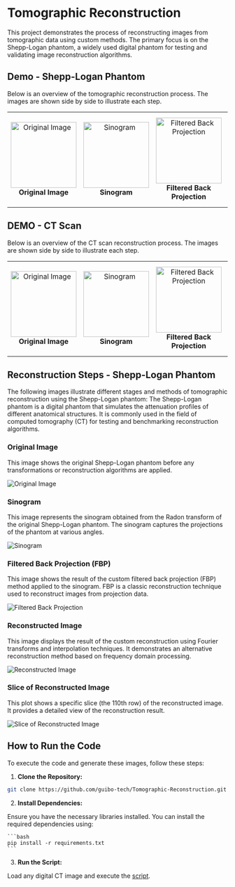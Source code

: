 # Tomographic Reconstruction

This project demonstrates the process of reconstructing images from tomographic data using custom methods. The primary focus is on the Shepp-Logan phantom, a widely used digital phantom for testing and validating image reconstruction algorithms.

## Demo - Shepp-Logan Phantom

Below is an overview of the tomographic reconstruction process. The images are shown side by side to illustrate each step.

<table>
  <tr>
    <td align="center">
      <img src="assets/shepp_logan_phantom/original.png" alt="Original Image" width="150"/><br>
      <b>Original Image</b>
    </td>
    <td align="center">
      <img src="assets/shepp_logan_phantom/sinogram.png" alt="Sinogram" width="150"/><br>
      <b>Sinogram</b>
    </td>
    <td align="center">
      <img src="assets/shepp_logan_phantom/filtered_back_projection.png" alt="Filtered Back Projection" width="150"/><br>
      <b>Filtered Back Projection</b>
    </td>
    <td align="center">
      <img src="assets/shepp_logan_phantom/reconstructed_image.png" alt="Reconstructed Image" width="150"/><br>
      <b>Reconstructed Image</b>
    </td>
    <td align="center">
      <img src="assets/shepp_logan_phantom/slice_of_reconstructed_image.png" alt="Slice of Reconstructed Image" width="150"/><br>
      <b>Slice of Reconstructed Image</b>
    </td>
  </tr>
</table>

## DEMO - CT Scan

Below is an overview of the CT scan reconstruction process. The images are shown side by side to illustrate each step.

<table>
  <tr>
    <td align="center">
      <img src="assets/ct_scan/original.png" alt="Original Image" width="150"/><br>
      <b>Original Image</b>
    </td>
    <td align="center">
      <img src="assets/ct_scan/sinogram.png" alt="Sinogram" width="150"/><br>
      <b>Sinogram</b>
    </td>
    <td align="center">
      <img src="assets/ct_scan/filtered_back_projection.png" alt="Filtered Back Projection" width="150"/><br>
      <b>Filtered Back Projection</b>
    </td>
    <td align="center">
      <img src="assets/ct_scan/reconstructed_image.png" alt="Reconstructed Image" width="150"/><br>
      <b>Reconstructed Image</b>
    </td>
    <td align="center">
      <img src="assets/ct_scan/slice_of_reconstructed_image.png" alt="Slice of Reconstructed Image" width="150"/><br>
      <b>Slice of Reconstructed Image</b>
    </td>
  </tr>
</table>


## Reconstruction Steps - Shepp-Logan Phantom

The following images illustrate different stages and methods of tomographic reconstruction using the Shepp-Logan phantom:
The Shepp-Logan phantom is a digital phantom that simulates the attenuation profiles of different anatomical structures. It is commonly used in the field of computed tomography (CT) for testing and benchmarking reconstruction algorithms.


### Original Image
This image shows the original Shepp-Logan phantom before any transformations or reconstruction algorithms are applied.

![Original Image](assets/shepp_logan_phantom_plasma/original.png)

### Sinogram
This image represents the sinogram obtained from the Radon transform of the original Shepp-Logan phantom. The sinogram captures the projections of the phantom at various angles.

![Sinogram](assets/shepp_logan_phantom_plasma/sinogram.png)

### Filtered Back Projection (FBP)
This image shows the result of the custom filtered back projection (FBP) method applied to the sinogram. FBP is a classic reconstruction technique used to reconstruct images from projection data.

![Filtered Back Projection](assets/shepp_logan_phantom_plasma/filtered_back_projection.png)

### Reconstructed Image
This image displays the result of the custom reconstruction using Fourier transforms and interpolation techniques. It demonstrates an alternative reconstruction method based on frequency domain processing.

![Reconstructed Image](assets/shepp_logan_phantom_plasma/reconstructed_image.png)

### Slice of Reconstructed Image
This plot shows a specific slice (the 110th row) of the reconstructed image. It provides a detailed view of the reconstruction result.

![Slice of Reconstructed Image](assets/shepp_logan_phantom_plasma/slice_of_reconstructed_image.png)

## How to Run the Code

To execute the code and generate these images, follow these steps:

1. **Clone the Repository:**

```bash
git clone https://github.com/guibo-tech/Tomographic-Reconstruction.git
```

2. **Install Dependencies:**

Ensure you have the necessary libraries installed. You can install the required dependencies using:

    ```bash
    pip install -r requirements.txt
    ```

3. **Run the Script:**

Load any digital CT image and execute the [script](project/CT_reconstructor.py).



